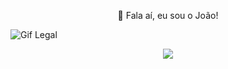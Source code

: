 <p align="center"> 👋 Fala aí, eu sou o João! </p>

![Gif Legal](https://media2.giphy.com/media/v1.Y2lkPTc5MGI3NjExMmlidmI4dWpmNzdxbDY3ZWVsaXN3OWJ5YXF3cG5qdGI1MjlsZ29hayZlcD12MV9pbnRlcm5hbF9naWZfYnlfaWQmY3Q/E6jscXfv3AkWQ/giphy.gif)
<p align="center"> <img src="https://skillicons.dev/icons?i=vue,php,js,python,laravel,mysql,postgres" /> </p>
